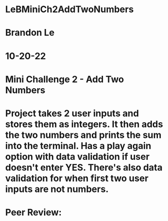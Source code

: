 # LeBMiniCh2AddTwoNumbers
# Brandon Le
# 10-20-22
# Mini Challenge 2 - Add Two Numbers
# Project takes 2 user inputs and stores them as integers. It then adds the two numbers and prints the sum into the terminal. Has a play again option with data validation if user doesn't enter YES. There's also data validation for when first two user inputs are not numbers.


# Peer Review:

